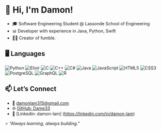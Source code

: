 # 👋 Hi, I'm Damon!

- 🎓 Software Engineering Student @ Lassonde School of Engineering
- 📊 Developer with experience in Java, Python, Swift
- 📱🏈 Creator of fumble.
  
## 🖥️ Languages
![Python](https://img.shields.io/badge/-Python-3776AB?logo=python&logoColor=white)
![Elixir](https://img.shields.io/badge/-Elixir-4B275F?logo=elixir&logoColor=white)
![C](https://img.shields.io/badge/-C-A8B9CC?logo=c&logoColor=white)
![C++](https://img.shields.io/badge/-C++-00599C?logo=cplusplus&logoColor=white)
![C#](https://img.shields.io/badge/-C%23-239120?logo=csharp&logoColor=white)
![Java](https://img.shields.io/badge/-Java-007396?logo=java&logoColor=white)
![JavaScript](https://img.shields.io/badge/-JavaScript-F7DF1E?logo=javascript&logoColor=black)
![HTML5](https://img.shields.io/badge/-HTML5-E34F26?logo=html5&logoColor=white)
![CSS3](https://img.shields.io/badge/-CSS3-1572B6?logo=css3&logoColor=white)
![PostgreSQL](https://img.shields.io/badge/-PostgreSQL-336791?logo=postgresql&logoColor=white)
![GraphQL](https://img.shields.io/badge/-GraphQL-E10098?logo=graphql&logoColor=white)
![R](https://img.shields.io/badge/-R-276DC3?logo=r&logoColor=white)

## 📫 Let’s Connect  
- 📧 [damonlam315@gmail.com](mailto:damonlam315@gmail.com)  
- 🌐 [GitHub: Dame33](https://github.com/Dame33)  
- 💼 [Linkedin: damon-lam] (https://linkedin.com/in/damon-lam)

⭐️ *“Always learning, always building.”*
